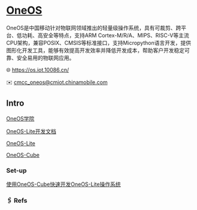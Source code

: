 # [OneOS](https://gitee.com/cmcc-oneos)

OneOS是中国移动针对物联网领域推出的轻量级操作系统，具有可裁剪、跨平台、低功耗、高安全等特点，支持ARM Cortex-M/R/A、MIPS、RISC-V等主流CPU架构，兼容POSIX、CMSIS等标准接口，支持Micropython语言开发，提供图形化开发工具，能够有效提高开发效率并降低开发成本，帮助客户开发稳定可靠、安全易用的物联网应用。

🌐 https://os.iot.10086.cn/

✉️ [cmcc_oneos@cmiot.chinamobile.com](mailto:cmcc_oneos@cmiot.chinamobile.com)



## Intro

[OneOS学院](https://os.iot.10086.cn/college/)

[OneOS-Lite开发文档](https://oneos-lite.com/) 

[OneOS-Lite](https://gitee.com/cmcc-oneos/OneOS-Lite) 

[OneOS-Cube](https://gitee.com/cmcc-oneos/one-os-cube) 



### Set-up

[使用OneOS-Cube快速开发OneOS-Lite操作系统](https://www.jianshu.com/p/d05d75856483)



### 🖇 Refs

[Mac版下实现51单片机进行开发的环境搭建]:https://blog.csdn.net/weixin_46551628/article/details/123791482
[如何入门单片机/嵌入式]:https://zhuanlan.zhihu.com/p/44771282
[BSP是什么]:https://www.atdevin.com/3097.html


